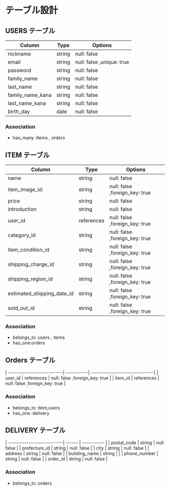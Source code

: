 # テーブル設計

## USERS テーブル
| Column           | Type   | Options     |
| --------         | ------ | ----------- |
| nickname         | string | null: false |
| email            | string | null: false ,unique: true |
| password         | string | null: false |
| family_name      | string | null: false |
| last_name        | string | null: false |
| family_name_kana | string | null: false |
| last_name_kana   | string | null: false |
| birth_day        | date   | null: false |
### Association
- has_many :items , orders


## ITEM テーブル
| Column                     | Type   | Options     |
| ---------------------------| ------ | ----------- |
| name                       | string | null: false |
| item_image_id:             | string | null: false ,foreign_key: true|
| price                      | string | null: false |
| introduction               | string | null: false |
| user_id                    | references | null: false ,foreign_key: true|
| category_id                | string | null: false ,foreign_key: true|
| item_condition_id          | string | null: false ,foreign_key: true|
| shipping_charge_id         | string | null: false ,foreign_key: true|
| shipping_region_id         | string | null: false ,foreign_key: true|
| estimated_shipping_date_id | string | null: false ,foreign_key: true|
| sold_out_id                | string | null: false ,foreign_key: true|
### Association
- belongs_to :users , items
- has_one:orders 


## Orders テーブル
| ---------------------------| -----------| -------------------------------|
| user_id                    | references | null: false ,foreign_key: true |
| item_id                    | references | null: false ,foreign_key: true |

### Association
- belongs_to :item,users
- has_one    :delivery

## DELIVERY テーブル
| ---------------------------| ------ | ----------- |
| postal_code                | string | null: false |
| prefecture_id              | string | null: false |
| city                       | string | null: false |
| address                    | string | null: false |
| building_name              | string |             | 
| phone_number               | string | null: false |
| order_id                   | string | null: false |
### Association
- belongs_to :orders